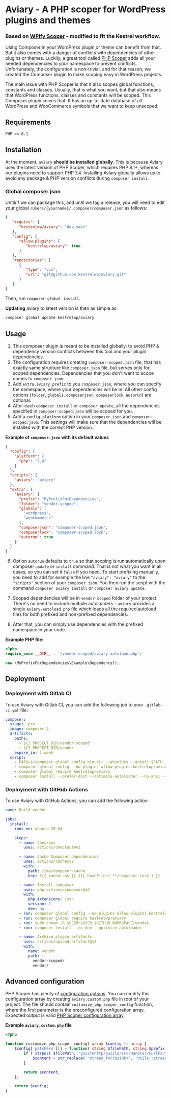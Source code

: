# Aviary - A PHP scoper for WordPress plugins and themes

### Based on [WPify Scoper](https://github.com/wpify/scoper) - modified to fit the Kestrel workflow.

Using Composer in your WordPress plugin or theme can benefit from that. But it also comes with a danger of conflicts
with dependencies of other plugins or themes. Luckily, a great tool
called [PHP Scoper](https://github.com/humbug/php-scoper) adds all your needed dependencies to your namespace to prevent
conflicts. Unfortunately, the configuration is non-trivial, and for that reason, we created the Composer plugin to make
scoping easy in WordPress projects.

The main issue with PHP Scoper is that it also scopes global functions, constants and classes. Usually, that is what you
want, but that also means that WordPress functions, classes and constants will be scoped. This Composer plugin solves
that. It has an up-to-date database of all WordPress and WooCommerce symbols that we want to keep unscoped.

## Requirements

`PHP >= 8.1`

## Installation

At the moment, `aviary` **should be installed globally**. This is because Aviary uses the latest version of PHP Scoper,
which requires PHP 8.1+, whereas our plugins need to support PHP 7.4. Installing Aviary globally allows us to avoid any
package & PHP version conflicts during `composer install`.

### Global composer.json

Until/if we can package this, and until we tag a release, you will
need to edit your global `/Users/{yourname}/.composer/composer.json` as follows:

```json
{
   "require": {
      "kestrelwp/aviary": "dev-main"
   },
   "config": {
      "allow-plugins": {
         "kestrelwp/aviary": true
      }
   },
   "repositories": [
      {
         "type": "vcs",
         "url": "git@github.com:kestrelwp/aviary.git"
      }
   ]
}
```

Then, run `composer global install`.

**Updating** aviary to latest version is then as simple as:

```bash
composer global update kestrelwp/aviary
```

## Usage

1. This composer plugin is meant to be installed globally, to avoid PHP & dependency version conflicts between this tool and your plugin dependencies.
2. The configuration requires creating `composer-scoped.json` file, that has exactly same structure like `composer.json`
   file, but serves only for scoped dependencies. Dependencies that you don't want to scope comes to `composer.json`.
3. Add `extra.aviary.prefix` to you `composer.json`, where you can specify the namespace, where your dependencies
   will be in. All other config options (`folder`, `globals`, `composerjson`, `composerlock`, `autorun`) are optional.
4. After each `composer install` or `composer update`, all the dependencies specified in `composer-scoped.json` will be
   scoped for you.
5. Add a `config.platform` option in your `composer.json` and `composer-scoped.json`. This settings will make sure that the
   dependencies will be installed with the correct PHP version.

**Example of `composer.json` with its default values**

```json
{
  "config": {
    "platform": {
      "php": "7.4"
    }
  },
  "scripts": {
    "aviary": "aviary"
  },
  "extra": {
    "aviary": {
      "prefix": "MyPrefixForDependencies",
      "folder": "vendor-scoped",
      "globals": [
        "wordpress",
        "woocommerce"
      ],
      "composerjson": "composer-scoped.json",
      "composerlock": "composer-scoped.lock",
      "autorun": true
    }
  }
}
```

6. Option `autorun` defaults to `true` so that scoping is run automatically upon composer `update` or `install` command.
   That is not what you want in all cases, so you can set it `false` if you need.
   To start prefixing manually, you need to add for example the line `"aviary": "aviary"` to the `"scripts"` section of your `composer.json`.
   You then run the script with the command `composer aviary install` or `composer aviary update`.

7. Scoped dependencies will be in `vendor-scoped` folder of your project. There's no need to include multiple autoloaders - `aviary` provides a single `aviary-autoload.php` file which loads all the required autoload files for both prefixed and non-prefixed dependencies.

8. After that, you can simply use dependencies with the prefixed namespace in your code.

**Example PHP file:**

```php
<?php
require_once __DIR__ . '/vendor-scoped/aviary-autoload.php';

new \MyPrefixForDependencies\Example\Dependency();
```

## Deployment

### Deployment with Gitlab CI

To use Aviary with Gitlab CI, you can add the following job to your `.gitlab-ci.yml` file:

```yaml
composer:
  stage: .pre
  image: composer:2
  artifacts:
    paths:
      - $CI_PROJECT_DIR/vendor-scoped
      - $CI_PROJECT_DIR/vendor
    expire_in: 1 week
  script:
    - PATH=$(composer global config bin-dir --absolute --quiet):$PATH
    - composer global config --no-plugins allow-plugins.kestrelwp/aviary true
    - composer global require kestrelwp/aviary
    - composer install --prefer-dist --optimize-autoloader --no-ansi --no-interaction --no-dev
```

### Deployment with GitHub Actions

To use Aviary with GitHub Actions, you can add the following action:

```yaml
name: Build vendor

jobs:
  install:
    runs-on: ubuntu-20.04

    steps:
      - name: Checkout
        uses: actions/checkout@v2

      - name: Cache Composer dependencies
        uses: actions/cache@v2
        with:
          path: /tmp/composer-cache
          key: ${{ runner.os }}-${{ hashFiles('**/composer.lock') }}

      - name: Install composer
        uses: php-actions/composer@v6
        with:
          php_extensions: json
          version: 2
          dev: no
      - run: composer global config --no-plugins allow-plugins.kestrelwp/aviary true
      - run: composer global require kestrelwp/aviary
      - run: sudo chown -R $USER:$USER $GITHUB_WORKSPACE/vendor
      - run: composer install --no-dev --optimize-autoloader

      - name: Archive plugin artifacts
        uses: actions/upload-artifact@v2
        with:
          name: vendor
          path: |
            vendor-scoped/
            vendor/
```

## Advanced configuration

PHP Scoper has plenty
of [configuration options](https://github.com/humbug/php-scoper/blob/master/docs/configuration.md#configuration). You
can modify this configuration array by creating `aviary.custom.php` file in root of your project. The file should
contain `customize_php_scoper_config` function, where the first parameter is the preconfigured configuration array. Expected output is
valid [PHP Scoper configuration array](https://github.com/humbug/php-scoper/blob/master/docs/configuration.md#configuration).

**Example `aviary.custom.php` file**

```php
<?php

function customize_php_scoper_config( array $config ): array {
    $config['patchers'][] = function( string $filePath, string $prefix, string $content ): string {
        if ( strpos( $filePath, 'guzzlehttp/guzzle/src/Handler/CurlFactory.php' ) !== false ) {
            $content = str_replace( 'stream_for($sink)', 'Utils::streamFor()', $content );
        }

        return $content;
    };

    return $config;
}
```
